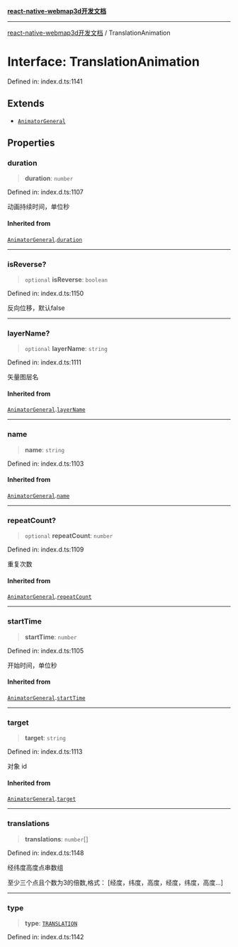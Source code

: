 [**react-native-webmap3d开发文档**](../README.md)

***

[react-native-webmap3d开发文档](../globals.md) / TranslationAnimation

# Interface: TranslationAnimation

Defined in: index.d.ts:1141

## Extends

- [`AnimatorGeneral`](AnimatorGeneral.md)

## Properties

### duration

> **duration**: `number`

Defined in: index.d.ts:1107

动画持续时间，单位秒

#### Inherited from

[`AnimatorGeneral`](AnimatorGeneral.md).[`duration`](AnimatorGeneral.md#duration)

***

### isReverse?

> `optional` **isReverse**: `boolean`

Defined in: index.d.ts:1150

反向位移，默认false

***

### layerName?

> `optional` **layerName**: `string`

Defined in: index.d.ts:1111

矢量图层名

#### Inherited from

[`AnimatorGeneral`](AnimatorGeneral.md).[`layerName`](AnimatorGeneral.md#layername)

***

### name

> **name**: `string`

Defined in: index.d.ts:1103

#### Inherited from

[`AnimatorGeneral`](AnimatorGeneral.md).[`name`](AnimatorGeneral.md#name)

***

### repeatCount?

> `optional` **repeatCount**: `number`

Defined in: index.d.ts:1109

重复次数

#### Inherited from

[`AnimatorGeneral`](AnimatorGeneral.md).[`repeatCount`](AnimatorGeneral.md#repeatcount)

***

### startTime

> **startTime**: `number`

Defined in: index.d.ts:1105

开始时间，单位秒

#### Inherited from

[`AnimatorGeneral`](AnimatorGeneral.md).[`startTime`](AnimatorGeneral.md#starttime)

***

### target

> **target**: `string`

Defined in: index.d.ts:1113

对象 id

#### Inherited from

[`AnimatorGeneral`](AnimatorGeneral.md).[`target`](AnimatorGeneral.md#target)

***

### translations

> **translations**: `number`[]

Defined in: index.d.ts:1148

经纬度高度点串数组

至少三个点且个数为3的倍数,格式： [经度，纬度，高度，经度，纬度，高度...]

***

### type

> **type**: [`TRANSLATION`](../enumerations/AnimatorType.md#translation)

Defined in: index.d.ts:1142
